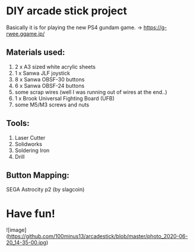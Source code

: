 DIY arcade stick project 
====
Basically it is for playing the new PS4 gundam game.
-> https://g-rwee.ggame.jp/


Materials used:
-----
1. 2 x A3 sized white acrylic sheets
2. 1 x Sanwa JLF joystick
3. 8 x Sanwa OBSF-30 buttons
4. 6 x Sanwa OBSF-24 buttons
5. some scrap wires (well I was running out of wires at the end..)
6. 1 x Brook Universal Fighting Board (UFB)
7. some M5/M3 screws and nuts


Tools:
-----
1. Laser Cutter
2. Solidworks
3. Soldering Iron
4. Drill

Button Mapping:
----
SEGA Astrocity p2 (by slagcoin)

# Have fun!
![image] (https://github.com/100minus13/arcadestick/blob/master/photo_2020-06-20_14-35-00.jpg)
